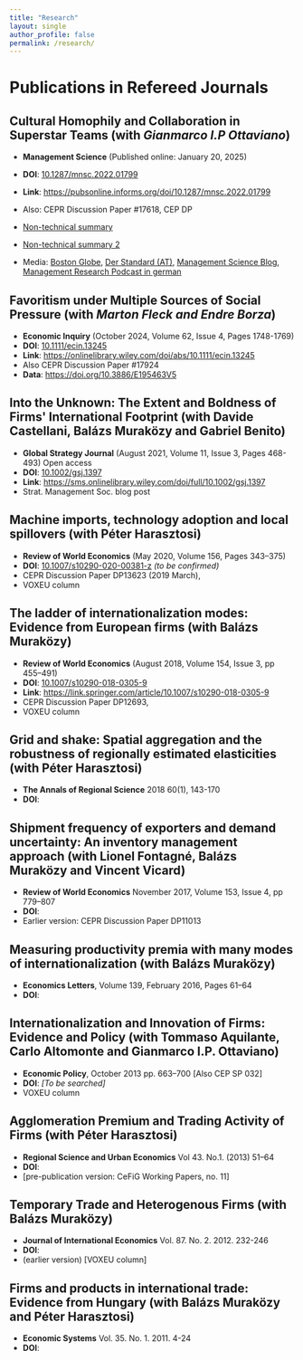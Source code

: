 ```yaml
---
title: "Research"
layout: single
author_profile: false
permalink: /research/
---
```


<!-- This page summarises my published research and ongoing projects. Entries are grouped into refereed journal articles, broader publications, books/chapters and work in progress. Wherever possible, I include Digital Object Identifiers (DOIs) or stable links so that readers can easily access the published version. Links marked with a DOI prefix point directly to the journal page via https://doi.org. -->


# Publications in Refereed Journals

## **Cultural Homophily and Collaboration in Superstar Teams** (with *Gianmarco I.P Ottaviano*) 
* **Management Science** (Published online: January 20, 2025)
* **DOI**: [10.1287/mnsc.2022.01799](https://doi.org/10.1287/mnsc.2022.01799)
* **Link**: https://pubsonline.informs.org/doi/10.1287/mnsc.2022.01799
* Also: CEPR Discussion Paper #17618, CEP DP
* [Non-technical summary](/_pages/mansci-ntsummary.md)
* [Non-technical summary 2](/mansci-ntsummary/)

* Media: [Boston Globe](https://www.bostonglobe.com/2025/02/03/opinion/social-studies-economics-immigration-deportation-subtle-biases-sports/), [Der Standard (AT)](https://www.derstandard.at/story/3000000264636/die-versteckten-muster-menschlichen-verhaltens-im-fussball), [Management Science Blog](https://www.linkedin.com/feed/update/urn:li:activity:7316814873185701888/), [Management Research Podcast in german](https://podcasts.apple.com/at/podcast/gleich-und-gleich-gesellt-sich-gern-aber-wieviel-silobildung/id1706522611?i=1000701676874)

## **Favoritism under Multiple Sources of Social Pressure** (with *Marton Fleck and Endre Borza*)
* **Economic Inquiry** (October 2024, Volume 62, Issue 4, Pages 1748-1769) 
* **DOI**: [10.1111/ecin.13245](https://doi.org/10.1111/ecin.13245)
* **Link**: https://onlinelibrary.wiley.com/doi/abs/10.1111/ecin.13245
* Also CEPR Discussion Paper #17924
* **Data**: https://doi.org/10.3886/E195463V5

## **Into the Unknown: The Extent and Boldness of Firms' International Footprint** (with Davide Castellani, Balázs Muraközy and Gabriel Benito)
* **Global Strategy Journal** (August 2021, Volume 11, Issue 3, Pages 468-493) Open access
* **DOI**: [10.1002/gsj.1397](https://doi.org/10.1002/gsj.1397)  
* **Link**: https://sms.onlinelibrary.wiley.com/doi/full/10.1002/gsj.1397
* Strat. Management Soc. blog post

## **Machine imports, technology adoption and local spillovers** (with Péter Harasztosi)
* **Review of World Economics** (May 2020, Volume 156, Pages 343–375)
* **DOI**: [10.1007/s10290-020-00381-z](https://doi.org/10.1007/s10290-020-00381-z) *(to be confirmed)*
* CEPR Discussion Paper DP13623 (2019 March), 
* VOXEU column

## **The ladder of internationalization modes: Evidence from European firms** (with Balázs Muraközy)
* **Review of World Economics** (August 2018, Volume 154, Issue 3, pp 455–491) 
* **DOI**: [10.1007/s10290-018-0305-9](https://doi.org/10.1007/s10290-018-0305-9)
* **Link**: https://link.springer.com/article/10.1007/s10290-018-0305-9
* CEPR Discussion Paper DP12693, 
* VOXEU column

## **Grid and shake: Spatial aggregation and the robustness of regionally estimated elasticities** (with Péter Harasztosi)
* **The Annals of Regional Science** 2018 60(1), 143-170 
* **DOI**: 

## **Shipment frequency of exporters and demand uncertainty: An inventory management approach** (with Lionel Fontagné, Balázs Muraközy and Vincent Vicard)
* **Review of World Economics** November 2017, Volume 153, Issue 4, pp 779–807
* **DOI**: 
* Earlier version: CEPR Discussion Paper DP11013 

## **Measuring productivity premia with many modes of internationalization** (with Balázs Muraközy)
* **Economics Letters**, Volume 139, February 2016, Pages 61–64
* **DOI**: 

## **Internationalization and Innovation of Firms: Evidence and Policy** (with Tommaso Aquilante, Carlo Altomonte and Gianmarco I.P. Ottaviano)
* **Economic Policy**, October 2013 pp. 663–700 [Also CEP SP 032] 
* **DOI**: *[To be searched]*
* VOXEU column

## **Agglomeration Premium and Trading Activity of Firms** (with Péter Harasztosi)
* **Regional Science and Urban Economics** Vol 43. No.1. (2013) 51–64 
* **DOI**: 
* [pre-publication version: CeFiG Working Papers, no. 11]

## **Temporary Trade and Heterogenous Firms** (with Balázs Muraközy)
* **Journal of International Economics** Vol. 87. No. 2. 2012. 232-246
* **DOI**: 
* (earlier version) [VOXEU column]

## **Firms and products in international trade: Evidence from Hungary** (with Balázs Muraközy and Péter Harasztosi)
* **Economic Systems** Vol. 35. No. 1. 2011. 4-24
* **DOI**: 